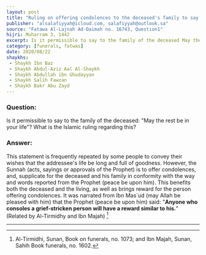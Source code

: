 ```yaml
---
layout: post
title: "Ruling on offering condolences to the deceased's family to say: may rest be in your life"
publisher: "alsalafiyyah@icloud.com, salafiyyah@outlook.sa"
source: "Fatawa Al-Lajnah Ad-Daimah no. 16743, Question1"
hijri: Muharram 3, 1442
excerpt: Is it permissible to say to the family of the deceased May the rest be in your life? What is the Islamic ruling regarding this?
category: [funerals, fatwas]
date: 2020/08/22
shaykhs: 
 - Shaykh Ibn Baz
 - Shaykh Abdul-Aziz Aal Al-Shaykh
 - Shaykh Abdullah ibn Ghudayyan
 - Shaykh Salih Fawzan
 - Shaykh Bakr Abu Zayd
---
```


### Question: 
Is it permissible to say to the family of the deceased: "May the rest be in your life"? What is the Islamic ruling regarding this?

### Answer: 
This statement is frequently repeated by some people to convey their wishes that the addressee's life be long and full of goodness. However, the Sunnah (acts, sayings or approvals of the Prophet) is to offer condolences, and, supplicate for the deceased and his family in conformity with the way and words reported from the Prophet (peace be upon him). This benefits both the deceased and the living, as well as brings reward for the person offering condolences. It was narrated from Ibn Mas`ud (may Allah be pleased with him) that the Prophet (peace be upon him) said: "**Anyone who consoles a grief-stricken person will have a reward similar to his.**" (Related by Al-Tirmidhy and Ibn Majah) [^1]

---
[^1]: Al-Tirmidhi, Sunan, Book on funerals, no. 1073; and Ibn Majah, Sunan, Sahih Book funerals, no. 1602.

